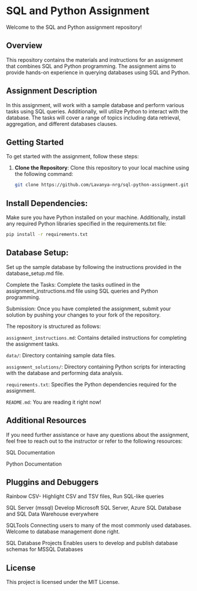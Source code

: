 # SQL and Python Assignment

Welcome to the SQL and Python assignment repository!

## Overview

This repository contains the materials and instructions for an assignment that combines SQL and Python programming. The assignment aims to provide hands-on experience in querying databases using SQL and Python.

## Assignment Description

In this assignment, will work with a sample database and perform various tasks using SQL queries. Additionally, will utilize Python to interact with the database. The tasks will cover a range of topics including data retrieval, aggregation, and different databases clauses.

## Getting Started

To get started with the assignment, follow these steps:

1. **Clone the Repository**: Clone this repository to your local machine using the following command:
   ```bash
   git clone https://github.com/Lavanya-nrg/sql-python-assignment.git

## Install Dependencies: 
Make sure you have Python installed on your machine. Additionally, install any required Python libraries specified in the requirements.txt file:

```bash
pip install -r requirements.txt
```

## Database Setup:
Set up the sample database by following the instructions provided in the database_setup.md file.

Complete the Tasks: Complete the tasks outlined in the assignment_instructions.md file using SQL queries and Python programming.

Submission: Once you have completed the assignment, submit your solution by pushing your changes to your fork of the repository.

The repository is structured as follows:

`assignment_instructions.md`: Contains detailed instructions for completing the assignment tasks.

`data/`: Directory containing sample data files.

`assignment_solutions/`: Directory containing Python scripts for interacting with the database and performing data analysis.

`requirements.txt`: Specifies the Python dependencies required for the assignment.

`README.md`: You are reading it right now!

## Additional Resources
If you need further assistance or have any questions about the assignment, feel free to reach out to the instructor or refer to the following resources:

SQL Documentation

Python Documentation

## Pluggins and Debuggers

Rainbow CSV-
    Highlight CSV and TSV files, Run SQL-like queries

SQL Server (mssql)
    Develop Microsoft SQL Server, Azure SQL Database and SQL Data Warehouse everywhere

SQLTools
    Connecting users to many of the most commonly used databases. Welcome to database management done right.

SQL Database Projects
    Enables users to develop and publish database schemas for MSSQL Databases

## License
This project is licensed under the MIT License.
